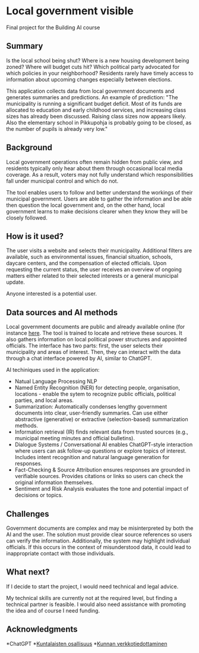 # Local government visible
Final project for the Building AI course

## Summary
Is the local school being shut? Where is a new housing development being zoned? Where will budget cuts hit? Which political party advocated for which policies in your neighborhood? Residents rarely have timely access to information about upcoming changes especially between elections. 

This application collects data from local government documents and generates summaries and predictions. An example of prediction: "The municipality is running a significant budget deficit. Most of its funds are allocated to education and early childhood services, and increasing class sizes has already been discussed. Raising class sizes now appears likely. Also the elementary school in Pikkupohja is probably going to be closed, as the number of pupils is already very low." 

## Background
Local government operations often remain hidden from public view, and residents typically only hear about them through occasional local media coverage. As a result, voters may not fully understand which responsibilities fall under municipal control and which do not.

The tool enables users to follow and better understand the workings of their municipal government. Users are able to gather the information and be able then question the local government and, on the other hand, local government learns to make decisions clearer when they know they will be closely followed.

## How is it used?
The user visits a website and selects their municipality. Additional filters are available, such as environmental issues, financial situation, schools, daycare centers, and the compensation of elected officials. Upon requesting the current status, the user receives an overview of ongoing matters either related to their selected interests or a general municipal update.

Anyone interested is a potential user. 

## Data sources and AI methods
Local government documents are public and already available online (for instance [here](https://paatokset.hel.fi/fi/paattajat/kaupunginhallitus/asiakirjat). The tool is trained to locate and retrieve these sources. It also gathers information on local political power structures and appointed officials.
The interface has two parts: first, the user selects their municipality and areas of interest. Then, they can interact with the data through a chat interface powered by AI, similar to ChatGPT. 

AI techiniques used in the application:
* Natual Language Processing NLP 
* Named Entity Recognition (NER) for detecting people, organisation, locations - enable the sytem to recognize public officials, political parties, and local areas.
* Summarization: Automatically condenses lengthy government documents into clear, user-friendly summaries. Can use either abstractive (generative) or extractive (selection-based) summarization methods.
* Information retrieval (IR) finds relevant data from trusted sources (e.g., municipal meeting minutes and official bulletins).
* Dialogue Systems / Conversational AI enables ChatGPT-style interaction where users can ask follow-up questions or explore topics of interest. Includes intent recognition and natural language generation for responses.
* Fact-Checking & Source Attribution ensures responses are grounded in verifiable sources. Provides citations or links so users can check the original information themselves.
* Sentiment and Risk Analysis evaluates the tone and potential impact of decisions or topics. 

## Challenges
Government documents are complex and may be misinterpreted by both the AI and the user. The solution must provide clear source references so users can verify the information.
Additionally, the system may highlight individual officials. If this occurs in the context of misunderstood data, it could lead to inappropriate contact with those individuals.

## What next?
If I decide to start the project, I would need technical and legal advice. 

My technical skills are currently not at the required level, but finding a technical partner is feasible. I would also need assistance with promoting the idea and of course I need funding. 

## Acknowledgments
*ChatGPT
*[Kuntalaisten osallisuus](https://kansalaisyhteiskunta.fi/tietopankki/kuntalaisten-osallisuus-ja-kuuleminen-kunnan-paatoksenteossa/)
*[Kunnan verkkotiedottaminen](https://www.kuntaliitto.fi/yleiskirjeet/2017/kunnan-verkkotiedottaminen-seka-henkilotietojen-kasittely-ja-julkisuus-kuntalain)
